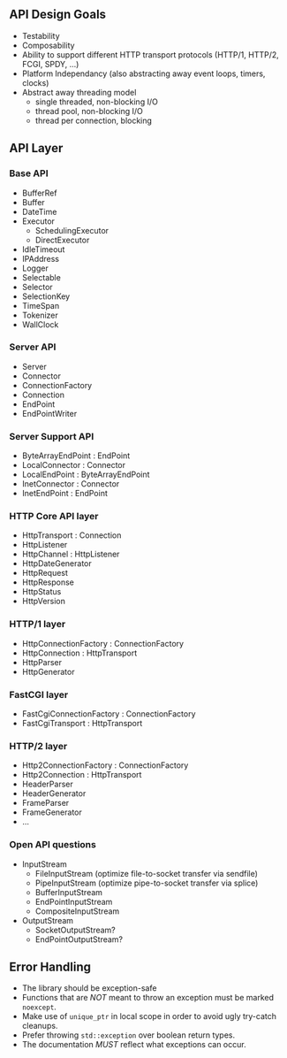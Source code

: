 
## API Design Goals

- Testability
- Composability
- Ability to support different HTTP transport protocols (HTTP/1, HTTP/2, FCGI, SPDY, ...)
- Platform Independancy (also abstracting away event loops, timers, clocks)
- Abstract away threading model
  - single threaded, non-blocking I/O
  - thread pool, non-blocking I/O
  - thread per connection, blocking

## API Layer

### Base API

- BufferRef
- Buffer
- DateTime
- Executor
  - SchedulingExecutor
  - DirectExecutor
- IdleTimeout
- IPAddress
- Logger
- Selectable
- Selector
- SelectionKey
- TimeSpan
- Tokenizer<T>
- WallClock

### Server API

- Server
- Connector
- ConnectionFactory
- Connection
- EndPoint
- EndPointWriter

### Server Support API

- ByteArrayEndPoint : EndPoint
- LocalConnector : Connector
- LocalEndPoint : ByteArrayEndPoint
- InetConnector : Connector
- InetEndPoint : EndPoint

### HTTP Core API layer

- HttpTransport : Connection
- HttpListener
- HttpChannel : HttpListener
- HttpDateGenerator
- HttpRequest
- HttpResponse
- HttpStatus
- HttpVersion

### HTTP/1 layer

- HttpConnectionFactory : ConnectionFactory
- HttpConnection : HttpTransport
- HttpParser
- HttpGenerator

### FastCGI layer

- FastCgiConnectionFactory : ConnectionFactory
- FastCgiTransport : HttpTransport

### HTTP/2 layer

- Http2ConnectionFactory : ConnectionFactory
- Http2Connection : HttpTransport
- HeaderParser
- HeaderGenerator
- FrameParser
- FrameGenerator
- ...

### Open API questions

- InputStream
  - FileInputStream (optimize file-to-socket transfer via sendfile)
  - PipeInputStream (optimize pipe-to-socket transfer via splice)
  - BufferInputStream
  - EndPointInputStream
  - CompositeInputStream
- OutputStream
  - SocketOutputStream?
  - EndPointOutputStream?

## Error Handling

- The library should be exception-safe
- Functions that are *NOT* meant to throw an exception must be marked `noexcept`.
- Make use of `unique_ptr` in local scope in order to avoid ugly try-catch cleanups.
- Prefer throwing `std::exception` over boolean return types.
- The documentation *MUST* reflect what exceptions can occur.
